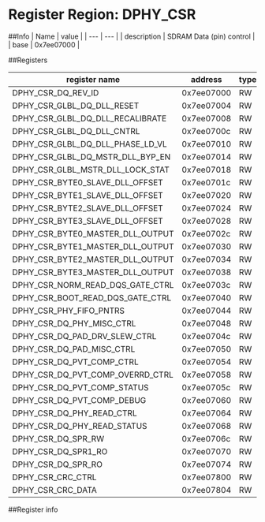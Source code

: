 # Register Region: DPHY_CSR


##Info
| Name | value |
| --- | --- |
| description | SDRAM Data (pin) control |
| base | 0x7ee07000 |

##Registers

| register name | address | type | width | mask | reset |
| --- | --- | --- | --- | --- | --- |
| DPHY_CSR_DQ_REV_ID | 0x7ee07000 | RW |  |  |  |
| DPHY_CSR_GLBL_DQ_DLL_RESET | 0x7ee07004 | RW |  |  |  |
| DPHY_CSR_GLBL_DQ_DLL_RECALIBRATE | 0x7ee07008 | RW |  |  |  |
| DPHY_CSR_GLBL_DQ_DLL_CNTRL | 0x7ee0700c | RW |  |  |  |
| DPHY_CSR_GLBL_DQ_DLL_PHASE_LD_VL | 0x7ee07010 | RW |  |  |  |
| DPHY_CSR_GLBL_DQ_MSTR_DLL_BYP_EN | 0x7ee07014 | RW |  |  |  |
| DPHY_CSR_GLBL_MSTR_DLL_LOCK_STAT | 0x7ee07018 | RW |  |  |  |
| DPHY_CSR_BYTE0_SLAVE_DLL_OFFSET | 0x7ee0701c | RW |  |  |  |
| DPHY_CSR_BYTE1_SLAVE_DLL_OFFSET | 0x7ee07020 | RW |  |  |  |
| DPHY_CSR_BYTE2_SLAVE_DLL_OFFSET | 0x7ee07024 | RW |  |  |  |
| DPHY_CSR_BYTE3_SLAVE_DLL_OFFSET | 0x7ee07028 | RW |  |  |  |
| DPHY_CSR_BYTE0_MASTER_DLL_OUTPUT | 0x7ee0702c | RW |  |  |  |
| DPHY_CSR_BYTE1_MASTER_DLL_OUTPUT | 0x7ee07030 | RW |  |  |  |
| DPHY_CSR_BYTE2_MASTER_DLL_OUTPUT | 0x7ee07034 | RW |  |  |  |
| DPHY_CSR_BYTE3_MASTER_DLL_OUTPUT | 0x7ee07038 | RW |  |  |  |
| DPHY_CSR_NORM_READ_DQS_GATE_CTRL | 0x7ee0703c | RW |  |  |  |
| DPHY_CSR_BOOT_READ_DQS_GATE_CTRL | 0x7ee07040 | RW |  |  |  |
| DPHY_CSR_PHY_FIFO_PNTRS | 0x7ee07044 | RW |  |  |  |
| DPHY_CSR_DQ_PHY_MISC_CTRL | 0x7ee07048 | RW |  |  |  |
| DPHY_CSR_DQ_PAD_DRV_SLEW_CTRL | 0x7ee0704c | RW |  |  |  |
| DPHY_CSR_DQ_PAD_MISC_CTRL | 0x7ee07050 | RW |  |  |  |
| DPHY_CSR_DQ_PVT_COMP_CTRL | 0x7ee07054 | RW |  |  |  |
| DPHY_CSR_DQ_PVT_COMP_OVERRD_CTRL | 0x7ee07058 | RW |  |  |  |
| DPHY_CSR_DQ_PVT_COMP_STATUS | 0x7ee0705c | RW |  |  |  |
| DPHY_CSR_DQ_PVT_COMP_DEBUG | 0x7ee07060 | RW |  |  |  |
| DPHY_CSR_DQ_PHY_READ_CTRL | 0x7ee07064 | RW |  |  |  |
| DPHY_CSR_DQ_PHY_READ_STATUS | 0x7ee07068 | RW |  |  |  |
| DPHY_CSR_DQ_SPR_RW | 0x7ee0706c | RW |  |  |  |
| DPHY_CSR_DQ_SPR1_RO | 0x7ee07070 | RW |  |  |  |
| DPHY_CSR_DQ_SPR_RO | 0x7ee07074 | RW |  |  |  |
| DPHY_CSR_CRC_CTRL | 0x7ee07800 | RW | 9 | 0x00000111 | 0000000000 |
| DPHY_CSR_CRC_DATA | 0x7ee07804 | RW | 28 | 0x0fffffff | 0000000000 |

##Register info

